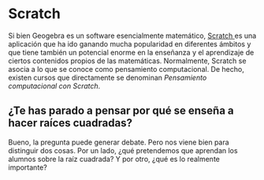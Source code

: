 # Scratch

Si bien Geogebra es un software esencialmente matemático, [Scratch ](https://scratch.mit.edu/)es una aplicación que ha ido ganando mucha popularidad en diferentes ámbitos y que tiene también un potencial enorme en la enseñanza y el aprendizaje de ciertos contenidos propios de las matemáticas. Normalmente, Scratch se asocia a lo que se conoce como pensamiento computacional. De hecho, existen cursos que directamente se denominan _Pensamiento computacional con Scratch_.

## ¿Te has parado a pensar por qué se enseña a hacer raíces cuadradas?

Bueno, la pregunta puede generar debate. Pero nos viene bien para distinguir dos cosas. Por un lado, ¿qué pretendemos que aprendan los alumnos sobre la raíz cuadrada? Y por otro, ¿qué es lo realmente importante? 



